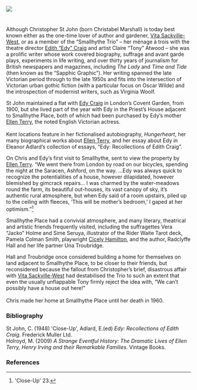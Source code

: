 <a href="https://juncture-digital.org"><img src="https://juncture-digital.org/images/ve-button.png"></a>
<param ve-config title="Christopher Marie St John (24 October 1871 – 20 October 1960)" author="Carla Danella" layout="vtl" 
banner="https://upload.wikimedia.org/wikipedia/commons/5/52/Smallhythe_Place%2C_Kent_1.jpg">

<param ve-entity eid="Q3486845" aliases="Small Hythe">
<param ve-entity eid="Q725261" aliases="Ashford">

#

Although Christopher St John (born Christabel Marshall) is today best known either as the one-time lover of author and gardener, [Vita Sackville-West](/20c/20c-sackville-west-biography), or as a member of the “Smallhythe Trio” – her ménage à trois with the theatre director [Edith “Edy” Craig](/20c/20c-craig-biography) and artist Claire “Tony” Atwood – she was a prolific writer whose work covered biography, suffrage and avant garde plays, experiments in life writing, and over thirty years of journalism for British newspapers and magazines, including _The Lady_ and _Time and Tide_ (then known as the “Sapphic Graphic”). Her writing spanned the late Victorian period through to the late 1950s and fits into the intersection of Victorian urban gothic fiction (with a particular focus on Oscar Wilde) and the introspection of modernist writers, such as Virginia Woolf.
<param ve-image url="https://upload.wikimedia.org/wikipedia/commons/5/5c/Christopher_St_John.JPG" label="Chrisopher St John" attribution="LSE Library, No restrictions, via Wikimedia Commons">

St John maintained a flat with [Edy Craig](/20c/20c-craig-biography) in London’s Covent Garden, from 1900, but she lived part of the year with Edy in the Priest’s House adjacent to Smallhythe Place, both of which had been purchased by Edy’s mother [Ellen Terry](20c/20c-terry-biography), the noted English Victorian actress. 
<br><br>
Kent locations feature in her fictionalised autobiography, _Hungerheart_, her many biographical works about [Ellen Terry](/20c/20c-terry-biography), and her essay about Edy in Eleanor Adlard’s collection of essays, “Edy: Recollections of Edith Craig”. 
<param ve-image url="https://upload.wikimedia.org/wikipedia/commons/2/24/Smallhythe_Place_1_%284907368905%29.jpg" label="Smallhythe Place" attribution="Tony Hisgett from Birmingham, UK via Wikimedia Commons" license="CC BY 2.0">

On Chris and Edy’s first visit to Smallhythe, sent to view the property by [Ellen Terry](/20c/20c-terry-biography). “We went there from London by road on our bicycles, spending the night at the Saracen, Ashford, on the way. …Edy was always quick to recognize the potentialities of a house, however dilapidated, however blemished by gimcrack repairs… I was charmed by the water-meadows round the farm, its beautiful out-houses, its vast canopy of sky, it’s authentic rural atmosphere, but when Edy said of a room upstairs, piled up to the ceiling with fleeces, ‘This will be mother’s bedroom,’ I gaped at her optimism.”[^ref1]
<param ve-image url="https://upload.wikimedia.org/wikipedia/commons/3/33/Edward_Gordon_Craig%2C_Ellen_Terry.jpg" label="Ellen Terry" attribution="E. Gordon Craig (1872-1966), Public domain, via Wikimedia Commons">

Smallhythe Place had a convivial atmosphere, and many literary, theatrical and artistic friends frequently visited, including the suffragettes Vera “Jacko” Holme and Sime Seruya, illustrator of the Rider Waite Tarot deck, Pamela Colman Smith, playwright [Cicely Hamilton](/20c/20c-hamilton-biography/), and the author, Radclyffe Hall and her life partner Una Troubridge.
<param ve-image url="https://upload.wikimedia.org/wikipedia/commons/1/13/Cicely_Hamilton_by_Lena_Connell_1910s.png" label="Cicely Hamilton" attribution="Lena Connell, Public domain, via Wikimedia Commons">

Hall and Troubridge once considered building a home for themselves on land adjacent to Smallhythe Place, to be closer to their friends, but reconsidered because the fallout from Christopher’s brief, disastrous affair with [Vita Sackville-West](/20c/20c-sackville-west-biography) had destabilised the Trio to such an extent that even the usually unflappable Tony firmly reject the idea with, “We can’t possibly have a house out here!”
<br><br>
Chris made her home at Smallhythe Place until her death in 1960. 
<param ve-image url="https://upload.wikimedia.org/wikipedia/commons/1/14/Smallhythe_Place%2C_Kent_4.jpg" label="Smallhythe Place" attribution="Poliphilo, CC0, via Wikimedia Commons">

### Bibliography

St John, C. (1948) 'Close-Up', Adlard, E.(ed) _Edy: Recollections of Edith Craig_. Frederick Muller Ltd.    
Holroyd, M. (2009) _A Strange Eventful History: The Dramatic Lives of Ellen Terry, Henry Irving and their Remarkable Families_. Vintage Books.  

### References

[^ref1]:'Close-Up' 23.
